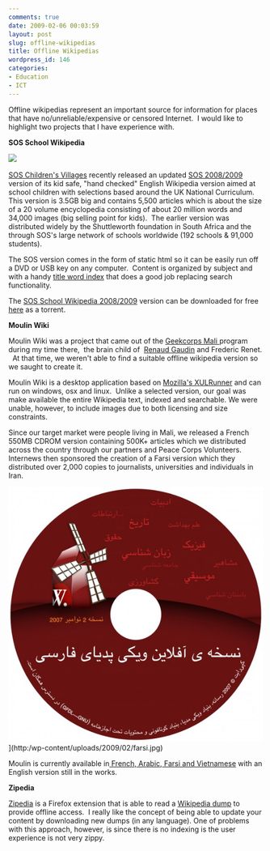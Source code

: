 ```yaml
---
comments: true
date: 2009-02-06 00:03:59
layout: post
slug: offline-wikipedias
title: Offline Wikipedias
wordpress_id: 146
categories:
- Education
- ICT
---
```


Offline wikipedias represent an important source for information for places that have no/unreliable/expensive or censored Internet.  I would like to highlight two projects that I have experience with.

**SOS School Wikipedia**

![](http://schools-wikipedia.org/sos-uk-logo.gif)

[SOS Children's Villages](http://www.soschildrensvillages.org.uk/) recently released an updated [SOS 2008/2009](http://schools-wikipedia.org/) version of its kid safe, "hand checked" English Wikipedia version aimed at school children with selections based around the UK National Curriculum.  This version is 3.5GB big and contains 5,500 articles which is about the size of a 20 volume encyclopedia consisting of about 20 million words and 34,000 images (big selling point for kids).  The earlier version was distributed widely by the Shuttleworth foundation in South Africa and the through SOS's large network of schools worldwide (192 schools & 91,000 students).

The SOS version comes in the form of static html so it can be easily run off a DVD or USB key on any computer.  Content is organized by subject and with a handy [title word index](http://schools-wikipedia.org/wp/index/alpha.htm) that does a good job replacing search functionality.

The [SOS School Wikipedia 2008/2009](http://schools-wikipedia.org/) version can be downloaded for free [here](http://www.soschildrensvillages.org.uk/schools-wikipedia-full-20081023.tar.gz.torrent) as a torrent.

**Moulin Wiki**

Moulin Wiki was a project that came out of the [Geekcorps Mali ](http://mali.geekcorps.org)program during my time there,  the brain child of  [Renaud Gaudin](http://www.kunnafoni.org) and Frederic Renet.   At that time, we weren't able to find a suitable offline wikipedia version so we saught to create it.

Moulin Wiki is a desktop application based on [Mozilla's XULRunner](https://developer.mozilla.org/en/XULRunner) and can run on windows, osx and linux.  Unlike a selected version, our goal was make available the entire Wikipedia text, indexed and searchable. We were unable, however, to include images due to both licensing and size constraints.

Since our target market were people living in Mali, we released a French 550MB CDROM version containing 500K+ articles which we distributed across the country through our partners and Peace Corps Volunteers.  Internews then sponsored the creation of a Farsi version which they distributed over 2,000 copies to journalists, universities and individuals in Iran.


![](/images/posts/farsi.jpg)](http:/wp-content/uploads/2009/02/farsi.jpg)
	

Moulin is currently available in[ French, Arabic, Farsi and Vietnamese](http://reg.kiwix.org/download/) with an English version still in the works.


**Zipedia**

[Zipedia](https://addons.mozilla.org/en-US/firefox/addon/2423) is a Firefox extension that is able to read a [Wikipedia dump](http://download.wikimedia.org/) to provide offline access.  I really like the concept of being able to update your content by downloading new dumps (in any language). One of problems with this approach, however, is since there is no indexing is the user experience is not very zippy.



